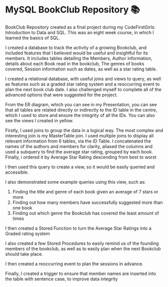 # MySQL BookClub Repository 📚
BookClub Repository created as a final project during my CodeFirstGirls: Introduction to Data and SQL. This was an eight week course, in which I learned the basics of SQL.

I created a database to track the activity of a growing Bookclub, and included features that I believed would be useful and insightful for its members.
It includes tables detailing the Members, Author information, details about each Book read in the bookclub, The genres of books covered, Session information such as dates, as well as a star rating table. 

I created a relational database, with useful joins and views to query, as well as features such as a graded star rating system and a reoccurring event to plan the next book club date. I also challenged myself to complete all of the advanced options that were suggested for the project. 

From the ER diagram, which you can see in my Presentation, you can see that all tables are related directly or indirectly to the ID table in the centre, which I used to store and ensure the integrity of all the IDs. You can also see the views I created in yellow.

Firstly, I used joins to group the data in a logical way. The most complex and interesting join is my MasterTable join. I used multiple joins to display all relevant information from 6 tables, via the ID Table. I concatenated the names of the authors and members for clarity, aliased the columns and used a subquery to find the average star rating, grouped by each book. Finally, i ordered it by Average Star Rating descending from best to worst

I then used this query to create a view, so it would be easily queried and accessible.

I also demonstrated some example queries using this view, such as:

1) Finding the title and genre of each book given an average of 7 stars or more
2) Finding out how many members have successfully suggested more than one book
3) Finding out which genre the Bookclub has covered the least amount of times

I then created a Stored Function to turn the Average Star Ratings into a Graded rating system 

I also created a few Stored Procedures to easily remind us of the founding members of the bookclub, as well as to easily plan when the next Bookclub should take place. 

I then created a reoccurring event to plan the sessions in advance.

Finally, I created a trigger to ensure that member names are inserted into the table with sentence case, to improve data integrity 
